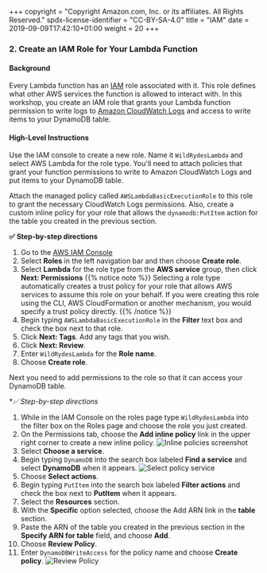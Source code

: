 +++
copyright = "Copyright Amazon.com, Inc. or its affiliates. All Rights Reserved."
spdx-license-identifier = "CC-BY-SA-4.0"
title = "IAM"
date = 2019-09-09T17:42:10+01:00
weight = 20
+++

### 2. Create an IAM Role for Your Lambda Function

#### Background

Every Lambda function has an [IAM][iam] role associated with it. This role defines what other AWS services the function is allowed to interact with. In this workshop, you create an IAM role that grants your Lambda function permission to write logs to [Amazon CloudWatch Logs][cloudwatch] and access to write items to your DynamoDB table.

#### High-Level Instructions

Use the IAM console to create a new role. Name it `WildRydesLambda` and select AWS Lambda for the role type. You'll need to attach policies that grant your function permissions to write to Amazon CloudWatch Logs and put items to your DynamoDB table.

Attach the managed policy called `AWSLambdaBasicExecutionRole` to this role to grant the necessary CloudWatch Logs permissions. Also, create a custom inline policy for your role that allows the `dynamodb:PutItem` action for the table you created in the previous section.

**:white_check_mark: Step-by-step directions**

1. Go to the [AWS IAM Console][iam-console]
1. Select **Roles** in the left navigation bar and then choose **Create role**.
1. Select **Lambda** for the role type from the **AWS service** group, then click **Next: Permissions**
{{% notice note %}}
Selecting a role type automatically creates a trust policy for your role that allows AWS services to assume this role on your behalf. If you were creating this role using the CLI, AWS CloudFormation or another mechanism, you would specify a trust policy directly.
{{% /notice %}}
1. Begin typing `AWSLambdaBasicExecutionRole` in the **Filter** text box and check the box next to that role.
1. Click **Next: Tags**. Add any tags that you wish.
1. Click **Next: Review**.
1. Enter `WildRydesLambda` for the **Role name**.
1. Choose **Create role**. 

Next you need to add permissions to the role so that it can access your DynamoDB table.

**:white_check_mark: Step-by-step directions*

1. While in the IAM Console on the roles page type `WildRydesLambda` into the filter box on the Roles page and choose the role you just created.
1. On the Permissions tab, choose the **Add inline policy** link in the upper right corner to create a new inline policy.
    ![Inline policies screenshot](/images/inline-policies.png)
1. Select **Choose a service**.
1. Begin typing `DynamoDB` into the search box labeled **Find a service** and select **DynamoDB** when it appears.
    ![Select policy service](/images/select-policy-service.png)
1. Choose **Select actions**.
1. Begin typing `PutItem` into the search box labeled **Filter actions** and check the box next to **PutItem** when it appears.
1. Select the **Resources** section.
1. With the **Specific** option selected, choose the Add ARN link in the **table** section.
1. Paste the ARN of the table you created in the previous section in the **Specify ARN for table** field, and choose **Add**.
1. Choose **Review Policy**.
1. Enter `DynamoDBWriteAccess` for the policy name and choose **Create policy**.
    ![Review Policy](/images/review-policy.png)

[cloudwatch]: https://aws.amazon.com/cloudwatch/
[iam]: https://aws.amazon.com/iam/
[iam-console]: https://console.aws.amazon.com/iam/home
